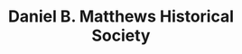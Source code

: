 ---
layout: repo
title: "Daniel B. Matthews Historical Society"
id: 15224
permalink: repos/15224/
---